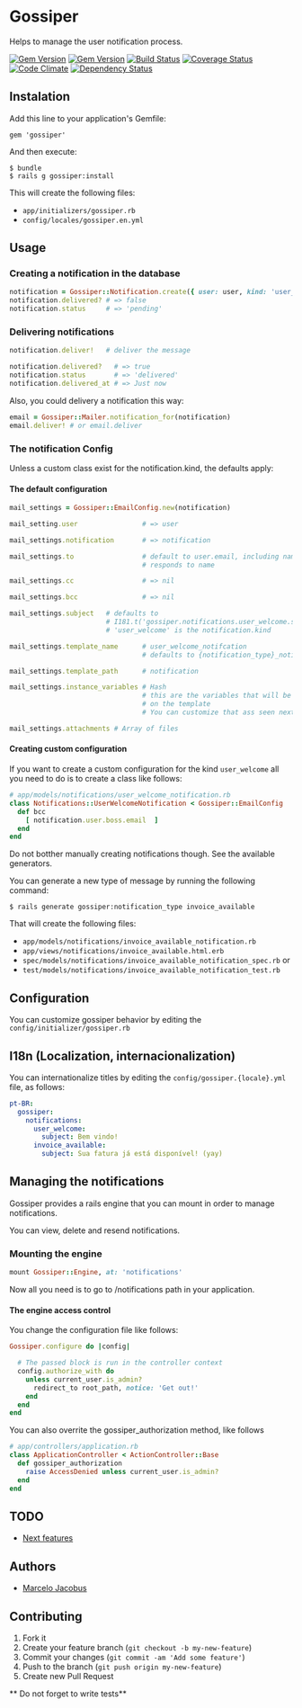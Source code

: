 # Gossiper

Helps to manage the user notification process.

[![Gem Version](https://badge.fury.io/rb/gossiper.png)](http://badge.fury.io/rb/gossiper)
[![Gem Version](https://badge.fury.io/rb/gossiper.png)](http://badge.fury.io/rb/gossiper)
[![Build Status](https://travis-ci.org/mjacobus/gossiper.png?branch=master)](https://travis-ci.org/mjacobus/gossiper)
[![Coverage Status](https://coveralls.io/repos/mjacobus/gossiper/badge.png)](https://coveralls.io/r/mjacobus/gossiper)
[![Code Climate](https://codeclimate.com/github/mjacobus/gossiper.png)](https://codeclimate.com/github/mjacobus/gossiper)
[![Dependency Status](https://gemnasium.com/mjacobus/gossiper.png)](https://gemnasium.com/mjacobus/gossiper)

## Instalation

Add this line to your application's Gemfile:

    gem 'gossiper'

And then execute:

    $ bundle
    $ rails g gossiper:install

This will create the following files:

- ```app/initializers/gossiper.rb```
- ```config/locales/gossiper.en.yml```

## Usage

### Creating a notification in the database

```ruby
notification = Gossiper::Notification.create({ user: user, kind: 'user_welcome'  })
notification.delivered? # => false
notification.status     # => 'pending'
```

### Delivering notifications

```Ruby
notification.deliver!   # deliver the message

notification.delivered?   # => true
notification.status       # => 'delivered'
notification.delivered_at # => Just now
```

Also, you could delivery a notification this way:

```ruby
email = Gossiper::Mailer.notification_for(notification)
email.deliver! # or email.deliver
```

### The notification Config
Unless a custom class exist for the notification.kind, the defaults apply:

#### The default configuration

```ruby
mail_settings = Gossiper::EmailConfig.new(notification)

mail_setting.user                # => user

mail_settings.notification       # => notification

mail_settings.to                 # default to user.email, including name, if user
                                 # responds to name

mail_settings.cc                 # => nil

mail_settings.bcc                # => nil

mail_settings.subject   # defaults to
                        # I181.t('gossiper.notifications.user_welcome.subject')
                        # 'user_welcome' is the notification.kind

mail_settings.template_name      # user_welcome_notifcation
                                 # defaults to {notification_type}_notification

mail_settings.template_path      # notification

mail_settings.instance_variables # Hash
                                 # this are the variables that will be available
                                 # on the template
                                 # You can customize that ass seen next

mail_settings.attachments # Array of files
```

#### Creating custom configuration

If you want to create a custom configuration for the kind ```user_welcome``` all you need to do is
to create a class like follows:

```ruby
# app/models/notifications/user_welcome_notification.rb
class Notifications::UserWelcomeNotification < Gossiper::EmailConfig
  def bcc
    [ notification.user.boss.email  ]
  end
end
```

Do not botther manually creating notifications though. See the available generators.

You can generate a new type of message by running the following command:

    $ rails generate gossiper:notification_type invoice_available

That will create the following files:

- ```app/models/notifications/invoice_available_notification.rb```
- ```app/views/notifications/invoice_available.html.erb```
- ```spec/models/notifications/invoice_available_notification_spec.rb```
or
- ```test/models/notifications/invoice_available_notification_test.rb```


## Configuration

You can customize gossiper behavior by editing the ```config/initializer/gossiper.rb```

## I18n (Localization, internacionalization)

You can internationalize titles by editing the ```config/gossiper.{locale}.yml``` file, as follows:

```yaml
pt-BR:
  gossiper:
    notifications:
      user_welcome:
        subject: Bem vindo!
      invoice_available:
        subject: Sua fatura já está disponível! (yay)
```


## Managing the notifications

Gossiper provides a rails engine that you can mount in order to manage notifications.

You can view, delete and resend notifications.

### Mounting the engine

```ruby
mount Gossiper::Engine, at: 'notifications'
```

Now all you need is to go to /notifications path in your application.

#### The engine access control

You change the configuration file like follows:

```ruby
Gossiper.configure do |config|

  # The passed block is run in the controller context
  config.authorize_with do
    unless current_user.is_admin?
      redirect_to root_path, notice: 'Get out!'
    end
  end
end
```

You can also overrite the gossiper_authorization method, like follows

```ruby
# app/controllers/application.rb
class ApplicationController < ActionController::Base
  def gossiper_authorization
    raise AccessDenied unless current_user.is_admin?
  end
end
```


## TODO

- [Next features](https://github.com/mjacobus/gossiper/issues?labels=enhancement&page=1&state=open)

## Authors

- [Marcelo Jacobus](https://github.com/mjacobus)


## Contributing

1. Fork it
2. Create your feature branch (`git checkout -b my-new-feature`)
3. Commit your changes (`git commit -am 'Add some feature'`)
4. Push to the branch (`git push origin my-new-feature`)
5. Create new Pull Request

** Do not forget to write tests**



